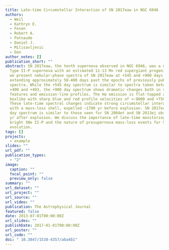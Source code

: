 ```yaml
---
title: Late-time Circumstellar Interaction of SN 2017eaw in NGC 6946
authors:
  - Weil
  - Kathryn E.
  - Fesen
  - Robert A.
  - Patnaude
  - Daniel J.
  - Milisavljevic
  - Dan
author_notes: []
publication_short: ""
abstract: SN 2017eaw, the tenth supernova observed in NGC 6946, was a normal
  Type II-P supernova with an estimated 11-13 M⊙ red supergiant progenitor. Here
  we present nebular-phase spectra of SN 2017eaw at +545 and +900 days post-max,
  extending approximately 50-400 days past the epochs of previously published
  spectra. While the +545 day spectrum is similar to spectra taken between days
  +400 and +493, the +900 day spectrum shows dramatic changes both in spectral
  features and emission-line profiles. The Hα emission is flat-topped and
  boxlike with sharp blue and red profile velocities of ≃-8000 and +7500 km s-1.
  These late-time spectral changes indicate strong circumstellar interaction
  with a mass-loss shell, expelled ∼1700 yr before explosion. SN 2017eaw's +900
  day spectrum is similar to those seen for SN 2004et and SN 2013ej observed 2-3
  yr after explosion. We discuss the importance of late-time monitoring of
  bright SNe II-P and the nature of presupernova mass-loss events for SN II-P
  evolution.
tags: []
projects:
  - example
slides: ""
url_pdf: ""
publication_types:
  - "2"
image:
  caption: ""
  focal_point: ""
  preview_only: false
summary: ""
url_dataset: ""
url_project: ""
url_source: ""
url_video: ""
publication: The Astrophysical Journal
featured: false
date: 2013-07-01T00:00:00Z
url_slides: ""
publishDate: 2017-01-01T00:00:00Z
url_poster: ""
url_code: ""
doi: " 10.3847/1538-4357/aba4b1"
---
```

